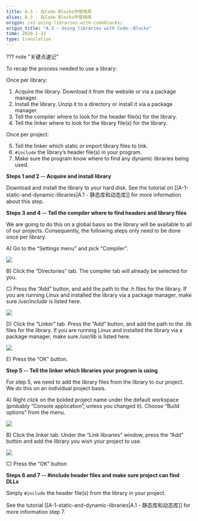 ```yaml
---
title: A.3 - 在Code Blocks中使用库
alias: A.3 - 在Code Blocks中使用库
origin: /a3-using-libraries-with-codeblocks/
origin_title: "A.3 — Using libraries with Code::Blocks"
time: 2020-1-23
type: translation
---
```


??? note "关键点速记"


To recap the process needed to use a library:

Once per library:

1.  Acquire the library. Download it from the website or via a package manager.
2.  Install the library. Unzip it to a directory or install it via a package manager.
3.  Tell the compiler where to look for the header file(s) for the library.
4.  Tell the linker where to look for the library file(s) for the library.

Once per project:

5.  Tell the linker which static or import library files to link.
6. `#include` the library’s header file(s) in your program.
7.  Make sure the program know where to find any dynamic libraries being used.

**Steps 1 and 2 -- Acquire and install library**

Download and install the library to your hard disk. See the tutorial on [[A-1-static-and-dynamic-libraries|A.1 - 静态库和动态库]] for more information about this step.

**Steps 3 and 4 -- Tell the compiler where to find headers and library files**

We are going to do this on a global basis so the library will be available to all of our projects. Consequently, the following steps only need to be done once per library.

A) Go to the “Settings menu” and pick “Compiler”.

![](https://www.learncpp.com/images/CppTutorial/AppendixA/CB-SettingsMenu.png?ezimgfmt=rs:179x123/rscb2/ngcb2/notWebP)

B) Click the “Directories” tab. The compiler tab will already be selected for you.

C) Press the “Add” button, and add the path to the .h files for the library. If you are running Linux and installed the library via a package manager, make sure _/usr/include_ is listed here.

![](https://www.learncpp.com/images/CppTutorial/AppendixA/CB-CompilerDirectory.png?ezimgfmt=rs%3Adevice%2Frscb2-1)

D) Click the “Linker” tab. Press the “Add” button, and add the path to the .lib files for the library. If you are running Linux and installed the library via a package manager, make sure _/usr/lib_ is listed here.

![](https://www.learncpp.com/images/CppTutorial/AppendixA/CB-LinkerDirectory.png?ezimgfmt=rs:512x538/rscb2/ng:webp/ngcb2)

E) Press the “OK” button.

**Step 5 -- Tell the linker which libraries your program is using**

For step 5, we need to add the library files from the library to our project. We do this on an individual project basis.

A) Right click on the bolded project name under the default workspace (probably “Console application”, unless you changed it). Choose “Build options” from the menu.

![](https://www.learncpp.com/images/CppTutorial/AppendixA/CB-BuildOptions.png?ezimgfmt=rs:324x303/rscb2/ng:webp/ngcb2)

B) Click the linker tab. Under the “Link libraries” window, press the “Add” button and add the library you wish your project to use.

![](https://www.learncpp.com/images/CppTutorial/AppendixA/CB-Library.png?ezimgfmt=rs:672x521/rscb2/ng:webp/ngcb2)

C) Press the “OK” button

**Steps 6 and 7 -- #include header files and make sure project can find DLLs**

Simply `#include` the header file(s) from the library in your project.

See the tutorial [[A-1-static-and-dynamic-libraries|A.1 - 静态库和动态库]] for more information step 7.

